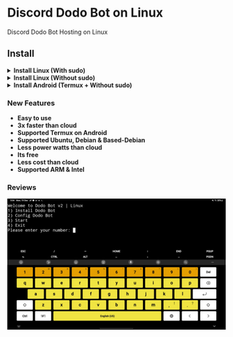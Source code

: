 # Discord Dodo Bot on Linux
Discord Dodo Bot Hosting on Linux

## Install
<details>
<summary><b>Install Linux (With sudo)</summary>

```
wget https://raw.githubusercontent.com/InikoMatthewPro/discord-dodobot-on-linux/main/version/dodobot-v2.1 && sudo bash dodobot-v2
```
</details>
<details>
<summary><b>Install Linux (Without sudo)</summary>

```
wget https://raw.githubusercontent.com/InikoMatthewPro/discord-dodobot-on-linux/main/version/dodobot-v2.1 && bash dodobot-v2
```
</details>
<details>
<summary><b>Install Android (Termux + Without sudo)</summary>

```
wget https://raw.githubusercontent.com/InikoMatthewPro/discord-dodobot-on-linux/main/version/dodobot-v2.1 && bash dodobot-v2
```
</details>

### New Features
- Easy to use
- 3x faster than cloud
- Supported Termux on Android
- Supported Ubuntu, Debian & Based-Debian
- Less power watts than cloud
- Its free
- Less cost than cloud
- Supported ARM & Intel

### Reviews
![Review Image](image/Screenshot_20221219-170434_Termux.jpg)
